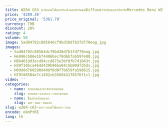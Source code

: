 ```yaml
---
title: W204 C63 คาร์บอนไฟเบอร์รถด้านหลังกันชนDiffuserสปอยเลอร์สําหรับMercedes Benz W204 C63 Amg 2007-2011 ด้านหลังDiffuser Lip Splitter
price: '4289.36'
price_original: '5361.79'
currency: THB
discount: 20%
rating: 4
volume: 50
image: Sad04792c88564dcf9bd38d7b3fd770eag.jpg
images:
  - Sad04792c88564dcf9bd38d7b3fd770eag.jpg
  - He996cb86e1bf4486bec70d6bfab597e9Q.jpg
  - H8b4019d3ecd94ccd875e3bf0fb7d1043t.jpg
  - H39f10bca464d439b96ba04c5b80dfd5ds.jpg
  - H09ddd760290d409f8d0f7b659fa59861S.jpg
  - H79fd8584e7c1492cb3569431f8576f1cl.jpg
video: ''
categories:
  - name: รถยนต์และรถจักรยานยนต์
    slug: รถยนต-และรถจ-กรยานยนต
  - name: ชิ้นส่วนด้านนอก
    slug: นส-วนด-านนอก
slug: w204-c63-คาร-บอนไฟเบอร-รถด
encode: okmPtKE
lang: th
---
```

  